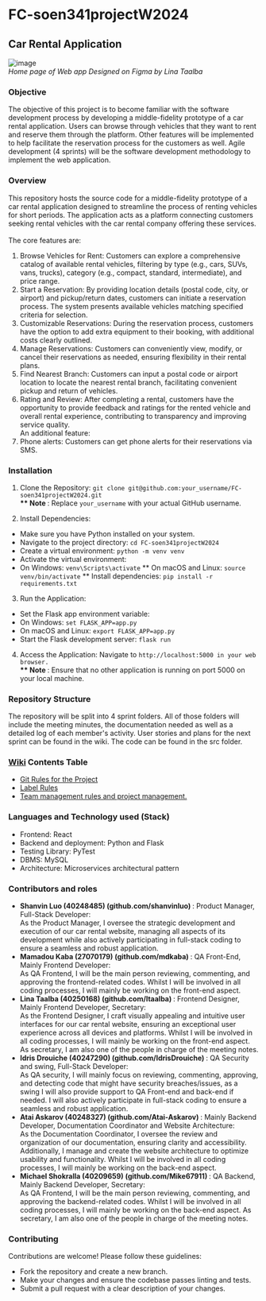 # FC-soen341projectW2024

## Car Rental Application
![image](https://github.com/shanvinluo/FC-soen341projectW2024/assets/107290656/44d37f1e-fe43-454e-a5cc-ee40c007662e) <br>
_Home page of Web app Designed on Figma by Lina Taalba_

### Objective
The objective of this project is to become familiar with the software development process by developing a middle-fidelity prototype of a car rental application. Users can browse through vehicles that they want to rent and reserve them through the platform. Other features will be implemented to help facilitate the reservation process for the customers as well. Agile development (4 sprints) will be the software development methodology to implement the web application.   

### Overview
This repository hosts the source code for a middle-fidelity prototype of a car rental application designed to streamline the process of renting vehicles for short periods. The application acts as a platform connecting customers seeking rental vehicles with the car rental company offering these services. <br>
<br>
The core features are: 
1. Browse Vehicles for Rent: Customers can explore a comprehensive catalog of available rental vehicles, filtering by type (e.g., cars, SUVs, vans, trucks), category (e.g., compact, standard, intermediate), and price range.
2. Start a Reservation: By providing location details (postal code, city, or airport) and pickup/return dates, customers can initiate a reservation process. The system presents available vehicles matching specified criteria for selection.
3. Customizable Reservations: During the reservation process, customers have the option to add extra equipment to their booking, with additional costs clearly outlined.
4. Manage Reservations: Customers can conveniently view, modify, or cancel their reservations as needed, ensuring flexibility in their rental plans.
5. Find Nearest Branch: Customers can input a postal code or airport location to locate the nearest rental branch, facilitating convenient pickup and return of vehicles.
6. Rating and Review: After completing a rental, customers have the opportunity to provide feedback and ratings for the rented vehicle and overall rental experience, contributing to transparency and improving service quality.
<br> An additional feature:
8. Phone alerts: Customers can get phone alerts for their reservations via SMS. 

### Installation
1. Clone the Repository: ```git clone git@github.com:your_username/FC-soen341projectW2024.git``` <br>
<strong>** Note </strong>: Replace ```your_username``` with your actual GitHub username.

2. Install Dependencies:
* Make sure you have Python installed on your system.
* Navigate to the project directory: ```cd FC-soen341projectW2024```
* Create a virtual environment: ```python -m venv venv```
* Activate the virtual environment:
* On Windows: ```venv\Scripts\activate```
** On macOS and Linux: ```source venv/bin/activate```
** Install dependencies: ```pip install -r requirements.txt```
3. Run the Application:
* Set the Flask app environment variable:
* On Windows: ```set FLASK_APP=app.py```
* On macOS and Linux: ```export FLASK_APP=app.py```
* Start the Flask development server: ```flask run```
4. Access the Application: Navigate to ```http://localhost:5000 in your web browser.``` <br>
<strong>** Note </strong>: Ensure that no other application is running on port 5000 on your local machine. 

### Repository Structure
The repository will be split into 4 sprint folders. All of those folders will include the meeting minutes, the documentation needed as well as a detailed log of each member's activity. User stories and plans for the next sprint can be found in the wiki. The code can be found in the src folder.

### [Wiki](https://github.com/shanvinluo/FC-soen341projectW2024/wiki) Contents Table
* [Git Rules for the Project](https://github.com/shanvinluo/FC-soen341projectW2024/wiki/Git-rules-for-the-project.)
* [Label Rules](https://github.com/shanvinluo/FC-soen341projectW2024/wiki/Label-rules)
* [Team management rules and project management.](https://github.com/shanvinluo/FC-soen341projectW2024/wiki/Team-management-rules-and-project-management.)


### Languages and Technology used (Stack)
* Frontend: React
* Backend and deployment: Python and Flask
* Testing Library: PyTest
* DBMS: MySQL
* Architecture: Microservices architectural pattern


### Contributors and roles
* <strong> Shanvin Luo (40248485) (github.com/shanvinluo) </strong>: Product Manager, Full-Stack Developer: <br>
As the Product Manager, I oversee the strategic development and execution of our car rental website, managing all aspects of its development while also actively participating in full-stack coding to ensure a seamless and robust application.
* <strong> Mamadou Kaba (27070179) (github.com/mdkaba) </strong>: QA Front-End, Mainly Frontend Developer: <br>
As QA Frontend, I will be the main person reviewing, commenting, and approving the frontend-related codes. Whilst I will be involved in all coding processes, I will mainly be working on the front-end aspect.  
* <strong> Lina Taalba (40250168) (github.com/ltaalba) </strong>: Frontend Designer, Mainly Frontend Developer, Secretary: <br>
As the Frontend Designer, I craft visually appealing and intuitive user interfaces for our car rental website, ensuring an exceptional user experience across all devices and platforms. Whilst I will be involved in all coding processes, I will mainly be working on the front-end aspect. As secretary, I am also one of the people in charge of the meeting notes. 
* <strong> Idris Drouiche (40247290) (github.com/IdrisDrouiche) </strong>: QA Security and swing, Full-Stack Developer: <br>
As QA security, I will mainly focus on reviewing, commenting, approving, and detecting code that might have security breaches/issues, as a swing I will also provide support to QA Front-end and back-end if needed. I will also actively participate in full-stack coding to ensure a seamless and robust application.
* <strong> Atai Askarov (40248327) (github.com/Atai-Askarov) </strong>: Mainly Backend Developer, Documentation Coordinator and Website Architecture: <br>
As the Documentation Coordinator, I oversee the review and organization of our documentation, ensuring clarity and accessibility. Additionally, I manage and create the website architecture to optimize usability and functionality. Whilst I will be involved in all coding processes, I will mainly be working on the back-end aspect.
* <strong> Michael Shokralla (40209659) (github.com/Mike67911) </strong>: QA Backend, Mainly Backend Developer, Secretary: <br>
As QA Frontend, I will be the main person reviewing, commenting, and approving the backend-related codes. Whilst I will be involved in all coding processes, I will mainly be working on the back-end aspect. As secretary, I am also one of the people in charge of the meeting notes. 


### Contributing
Contributions are welcome! Please follow these guidelines:

* Fork the repository and create a new branch.
* Make your changes and ensure the codebase passes linting and tests.
* Submit a pull request with a clear description of your changes.
